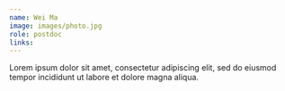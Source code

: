 ```yaml
---
name: Wei Ma
image: images/photo.jpg
role: postdoc
links:
---
```


Lorem ipsum dolor sit amet, consectetur adipiscing elit, sed do eiusmod tempor incididunt ut labore et dolore magna aliqua.
